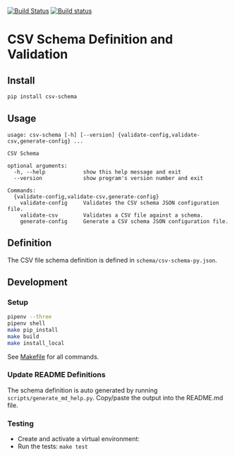 [![Build Status](https://travis-ci.org/pcstout/csv-schema-py.svg?branch=master)](https://travis-ci.org/pcstout/csv-schema-py)
[![Build status](https://ci.appveyor.com/api/projects/status/0s8kitxrkb5neae8/branch/master?svg=true)](https://ci.appveyor.com/project/pcstout/csv-schema-py/branch/master)

# CSV Schema Definition and Validation

## Install

```bash
pip install csv-schema
```

## Usage
```text
usage: csv-schema [-h] [--version] {validate-config,validate-csv,generate-config} ...

CSV Schema

optional arguments:
  -h, --help            show this help message and exit
  --version             show program's version number and exit

Commands:
  {validate-config,validate-csv,generate-config}
    validate-config     Validates the CSV schema JSON configuration file.
    validate-csv        Validates a CSV file against a schema.
    generate-config     Generate a CSV schema JSON configuration file.

```

## Definition

The CSV file schema definition is defined in `schema/csv-schema-py.json`.

## Development

### Setup

```bash
pipenv --three
pipenv shell
make pip_install
make build
make install_local
```
See [Makefile](Makefile) for all commands.

### Update README Definitions
The schema definition is auto generated by running `scripts/generate_md_help.py`.
Copy/paste the output into the README.md file.

### Testing

- Create and activate a virtual environment:
- Run the tests: `make test`
